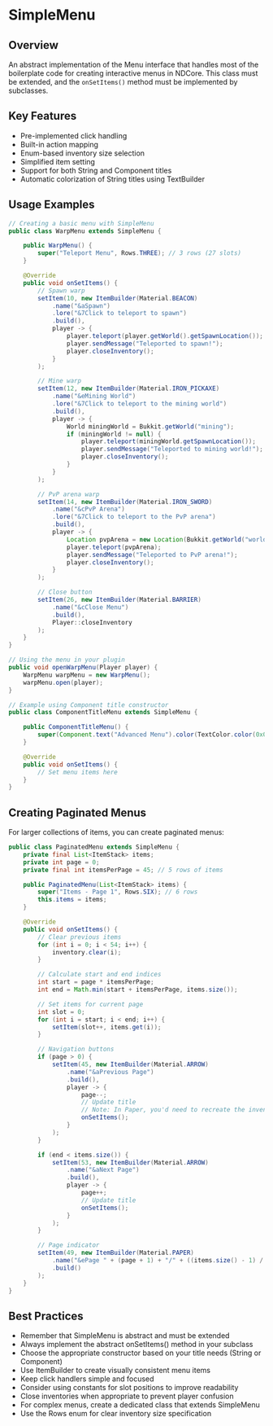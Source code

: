 # SimpleMenu

## Overview

An abstract implementation of the Menu interface that handles most of the boilerplate code for creating interactive
menus in NDCore. This class must be extended, and the `onSetItems()` method must be implemented by subclasses.

## Key Features

- Pre-implemented click handling
- Built-in action mapping
- Enum-based inventory size selection
- Simplified item setting
- Support for both String and Component titles
- Automatic colorization of String titles using TextBuilder

## Usage Examples

```java
// Creating a basic menu with SimpleMenu
public class WarpMenu extends SimpleMenu {

    public WarpMenu() {
        super("Teleport Menu", Rows.THREE); // 3 rows (27 slots)
    }

    @Override
    public void onSetItems() {
        // Spawn warp
        setItem(10, new ItemBuilder(Material.BEACON)
            .name("&aSpawn")
            .lore("&7Click to teleport to spawn")
            .build(),
            player -> {
                player.teleport(player.getWorld().getSpawnLocation());
                player.sendMessage("Teleported to spawn!");
                player.closeInventory();
            }
        );

        // Mine warp
        setItem(12, new ItemBuilder(Material.IRON_PICKAXE)
            .name("&eMining World")
            .lore("&7Click to teleport to the mining world")
            .build(),
            player -> {
                World miningWorld = Bukkit.getWorld("mining");
                if (miningWorld != null) {
                    player.teleport(miningWorld.getSpawnLocation());
                    player.sendMessage("Teleported to mining world!");
                    player.closeInventory();
                }
            }
        );

        // PvP arena warp
        setItem(14, new ItemBuilder(Material.IRON_SWORD)
            .name("&cPvP Arena")
            .lore("&7Click to teleport to the PvP arena")
            .build(),
            player -> {
                Location pvpArena = new Location(Bukkit.getWorld("world"), 100, 64, 100);
                player.teleport(pvpArena);
                player.sendMessage("Teleported to PvP arena!");
                player.closeInventory();
            }
        );

        // Close button
        setItem(26, new ItemBuilder(Material.BARRIER)
            .name("&cClose Menu")
            .build(),
            Player::closeInventory
        );
    }
}

// Using the menu in your plugin
public void openWarpMenu(Player player) {
    WarpMenu warpMenu = new WarpMenu();
    warpMenu.open(player);
}

// Example using Component title constructor
public class ComponentTitleMenu extends SimpleMenu {

    public ComponentTitleMenu() {
        super(Component.text("Advanced Menu").color(TextColor.color(0x00AAFF)), Rows.THREE);
    }

    @Override
    public void onSetItems() {
        // Set menu items here
    }
}
```

## Creating Paginated Menus

For larger collections of items, you can create paginated menus:

```java
public class PaginatedMenu extends SimpleMenu {
    private final List<ItemStack> items;
    private int page = 0;
    private final int itemsPerPage = 45; // 5 rows of items

    public PaginatedMenu(List<ItemStack> items) {
        super("Items - Page 1", Rows.SIX); // 6 rows
        this.items = items;
    }

    @Override
    public void onSetItems() {
        // Clear previous items
        for (int i = 0; i < 54; i++) {
            inventory.clear(i);
        }

        // Calculate start and end indices
        int start = page * itemsPerPage;
        int end = Math.min(start + itemsPerPage, items.size());

        // Set items for current page
        int slot = 0;
        for (int i = start; i < end; i++) {
            setItem(slot++, items.get(i));
        }

        // Navigation buttons
        if (page > 0) {
            setItem(45, new ItemBuilder(Material.ARROW)
                .name("&aPrevious Page")
                .build(),
                player -> {
                    page--;
                    // Update title
                    // Note: In Paper, you'd need to recreate the inventory to change the title
                    onSetItems();
                }
            );
        }

        if (end < items.size()) {
            setItem(53, new ItemBuilder(Material.ARROW)
                .name("&aNext Page")
                .build(),
                player -> {
                    page++;
                    // Update title
                    onSetItems();
                }
            );
        }

        // Page indicator
        setItem(49, new ItemBuilder(Material.PAPER)
            .name("&ePage " + (page + 1) + "/" + ((items.size() - 1) / itemsPerPage + 1))
            .build()
        );
    }
}
```

## Best Practices

- Remember that SimpleMenu is abstract and must be extended
- Always implement the abstract onSetItems() method in your subclass
- Choose the appropriate constructor based on your title needs (String or Component)
- Use ItemBuilder to create visually consistent menu items
- Keep click handlers simple and focused
- Consider using constants for slot positions to improve readability
- Close inventories when appropriate to prevent player confusion
- For complex menus, create a dedicated class that extends SimpleMenu
- Use the Rows enum for clear inventory size specification
